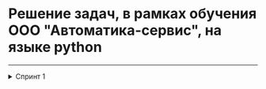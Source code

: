 # Решение задач, в рамках обучения ООО "Автоматика-сервис", на языке python
------
  <details>
  <summary> Спринт 1 </summary>
  <ul>
  </ul>
  <ul>
    <details>
    <summary> Ближайщий ноль 
    <a href="https://html5css.ru/html/">(nearest.py)</a>
    </summary>
    <ul>Тимофей ищет место, чтобы построить себе дом. Улица, на которой он хочет жить, имеет длину n, то есть состоит из n одинаковых идущих подряд участков. Каждый участок либо пустой, либо на нём уже построен дом. 
Общительный Тимофей не хочет жить далеко от других людей на этой улице. Поэтому ему важно для каждого участка знать расстояние до ближайшего пустого участка. Если участок пустой, эта величина будет равна нулю — расстояние до самого себя.
Помогите Тимофею посчитать искомые расстояния. Для этого у вас есть карта улицы. Дома в городе Тимофея нумеровались в том порядке, в котором строились, поэтому их номера на карте никак не упорядочены. Пустые участки обозначены нулями.
    </ul>
    </details>
    <details>
    <summary> Ловкость рук </summary>
    <ul>Ближайщий ноль</ul>
    </details>
  </ul>
  <ul>
  </ul>
  </details>
